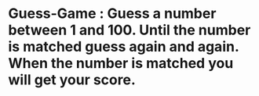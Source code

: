 # Guess-Game : Guess a number between 1 and 100. Until the number is matched guess again and again. When the number is matched you will get your score. 
